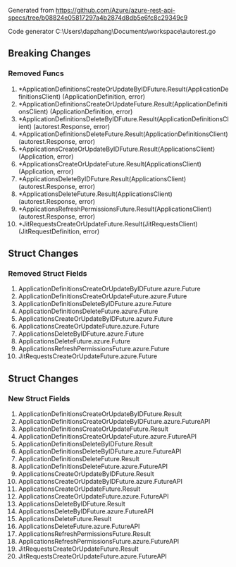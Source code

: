 Generated from https://github.com/Azure/azure-rest-api-specs/tree/b08824e05817297a4b2874d8db5e6fc8c29349c9

Code generator C:\Users\dapzhang\Documents\workspace\autorest.go

## Breaking Changes

### Removed Funcs

1. *ApplicationDefinitionsCreateOrUpdateByIDFuture.Result(ApplicationDefinitionsClient) (ApplicationDefinition, error)
1. *ApplicationDefinitionsCreateOrUpdateFuture.Result(ApplicationDefinitionsClient) (ApplicationDefinition, error)
1. *ApplicationDefinitionsDeleteByIDFuture.Result(ApplicationDefinitionsClient) (autorest.Response, error)
1. *ApplicationDefinitionsDeleteFuture.Result(ApplicationDefinitionsClient) (autorest.Response, error)
1. *ApplicationsCreateOrUpdateByIDFuture.Result(ApplicationsClient) (Application, error)
1. *ApplicationsCreateOrUpdateFuture.Result(ApplicationsClient) (Application, error)
1. *ApplicationsDeleteByIDFuture.Result(ApplicationsClient) (autorest.Response, error)
1. *ApplicationsDeleteFuture.Result(ApplicationsClient) (autorest.Response, error)
1. *ApplicationsRefreshPermissionsFuture.Result(ApplicationsClient) (autorest.Response, error)
1. *JitRequestsCreateOrUpdateFuture.Result(JitRequestsClient) (JitRequestDefinition, error)

## Struct Changes

### Removed Struct Fields

1. ApplicationDefinitionsCreateOrUpdateByIDFuture.azure.Future
1. ApplicationDefinitionsCreateOrUpdateFuture.azure.Future
1. ApplicationDefinitionsDeleteByIDFuture.azure.Future
1. ApplicationDefinitionsDeleteFuture.azure.Future
1. ApplicationsCreateOrUpdateByIDFuture.azure.Future
1. ApplicationsCreateOrUpdateFuture.azure.Future
1. ApplicationsDeleteByIDFuture.azure.Future
1. ApplicationsDeleteFuture.azure.Future
1. ApplicationsRefreshPermissionsFuture.azure.Future
1. JitRequestsCreateOrUpdateFuture.azure.Future

## Struct Changes

### New Struct Fields

1. ApplicationDefinitionsCreateOrUpdateByIDFuture.Result
1. ApplicationDefinitionsCreateOrUpdateByIDFuture.azure.FutureAPI
1. ApplicationDefinitionsCreateOrUpdateFuture.Result
1. ApplicationDefinitionsCreateOrUpdateFuture.azure.FutureAPI
1. ApplicationDefinitionsDeleteByIDFuture.Result
1. ApplicationDefinitionsDeleteByIDFuture.azure.FutureAPI
1. ApplicationDefinitionsDeleteFuture.Result
1. ApplicationDefinitionsDeleteFuture.azure.FutureAPI
1. ApplicationsCreateOrUpdateByIDFuture.Result
1. ApplicationsCreateOrUpdateByIDFuture.azure.FutureAPI
1. ApplicationsCreateOrUpdateFuture.Result
1. ApplicationsCreateOrUpdateFuture.azure.FutureAPI
1. ApplicationsDeleteByIDFuture.Result
1. ApplicationsDeleteByIDFuture.azure.FutureAPI
1. ApplicationsDeleteFuture.Result
1. ApplicationsDeleteFuture.azure.FutureAPI
1. ApplicationsRefreshPermissionsFuture.Result
1. ApplicationsRefreshPermissionsFuture.azure.FutureAPI
1. JitRequestsCreateOrUpdateFuture.Result
1. JitRequestsCreateOrUpdateFuture.azure.FutureAPI
